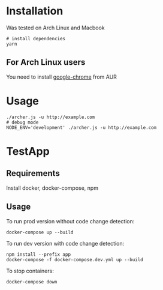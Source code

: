 # Installation

Was tested on Arch Linux and Macbook


```
# install dependencies
yarn
```

## For Arch Linux users

You need to install [google-chrome](https://aur.archlinux.org/packages/google-chrome/) from AUR

# Usage

```
./archer.js -u http://example.com
# debug mode
NODE_ENV='development' ./archer.js -u http://example.com
```

# TestApp


## Requirements

Install docker, docker-compose, npm

## Usage

To run prod version without code change detection:

```
docker-compose up --build
```

To run dev version with code change detection:

```
npm install --prefix app
docker-compose -f docker-compose.dev.yml up --build
```

To stop containers:

```
docker-compose down
```
